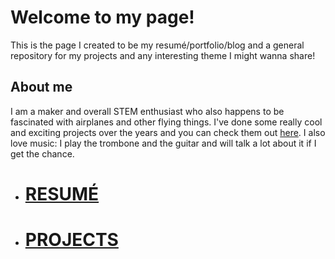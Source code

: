 # Welcome to my page!

This is the page I created to be my resumé/portfolio/blog and a general repository for my projects and any interesting theme I might wanna share!

## About me

I am a maker and overall STEM enthusiast who also happens to be fascinated with airplanes and other flying things. I've done some really cool and exciting projects over the years and you can check them out [here](). I also love music: I play the trombone and the guitar and will talk a lot about it if I get the chance.

- # [RESUMÉ](./resume.html)
- # [PROJECTS](./projects.html)
